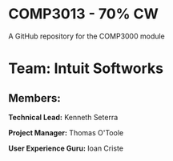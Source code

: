 # COMP3013 - 70% CW
A GitHub repository for the COMP3000 module

# Team: Intuit Softworks
## Members:
**Technical Lead:** Kenneth Seterra

**Project Manager:** Thomas O'Toole

**User Experience Guru:** Ioan Criste

